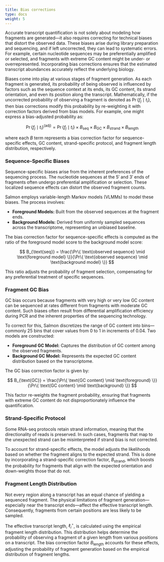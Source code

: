 ```yaml
---
title: Bias corrections
type: docs
weight: 5
---
```


Accurate transcript quantification is not solely about modeling how fragments are generated—it also requires correcting for technical biases that distort the observed data. These biases arise during library preparation and sequencing, and if left uncorrected, they can lead to systematic errors. For example, certain nucleotide sequences may be preferentially amplified or selected, and fragments with extreme GC content might be under- or overrepresented. Incorporating bias corrections ensures that the estimated transcript abundances accurately reflect the underlying biology.

Biases come into play at various stages of fragment generation. As each fragment is generated, its probability of being observed is influenced by factors such as the sequence context at its ends, its GC content, its strand orientation, and even its position along the transcript. Mathematically, if the uncorrected probability of observing a fragment is denoted as $\Pr\{ f_j \mid t_i \}$, then bias corrections modify this probability by re-weighting it with correction factors derived from bias models. For example, one might express a bias-adjusted probability as:

$$
\Pr\{ f_j \mid t_i \}^{\text{(adj)}} = \Pr\{ f_j \mid t_i \} \times B_{\text{seq}} \times B_{\text{GC}} \times B_{\text{strand}} \times B_{\text{length}}
$$

where each $B$ term represents a bias correction factor for sequence-specific effects, GC content, strand-specific protocol, and fragment length distribution, respectively.

### Sequence-Specific Biases

Sequence-specific biases arise from the inherent preferences of the sequencing process. The nucleotide sequences at the 5′ and 3′ ends of fragments often undergo preferential amplification or selection. These localized sequence effects can distort the observed fragment counts.

Salmon employs variable-length Markov models (VLMMs) to model these biases. The process involves:

- **Foreground Models:** Built from the observed sequences at the fragment ends.
- **Background Models:** Derived from uniformly sampled sequences across the transcriptome, representing an unbiased baseline.

The bias correction factor for sequence-specific effects is computed as the ratio of the foreground model score to the background model score:

$$
B_{\text{seq}} = \frac{\Pr\{ \text{observed sequence} \mid \text{foreground model} \}}{\Pr\{ \text{observed sequence} \mid \text{background model} \}}
$$

This ratio adjusts the probability of fragment selection, compensating for any preferential treatment of specific sequences.

### Fragment GC Bias

GC bias occurs because fragments with very high or very low GC content can be sequenced at rates different from fragments with moderate GC content. Such biases often result from differential amplification efficiency during PCR and the inherent properties of the sequencing technology.

To correct for this, Salmon discretizes the range of GC content into bins—commonly 25 bins that cover values from 0 to 1 in increments of 0.04. Two models are constructed:

- **Foreground GC Model:** Captures the distribution of GC content among the observed fragments.
- **Background GC Model:** Represents the expected GC content distribution based on the transcriptome.

The GC bias correction factor is given by:

$$
B_{\text{GC}} = \frac{\Pr\{ \text{GC content} \mid \text{foreground} \}}{\Pr\{ \text{GC content} \mid \text{background} \}}
$$

This factor re-weights the fragment probability, ensuring that fragments with extreme GC content do not disproportionately influence the quantification.

### Strand-Specific Protocol

Some RNA-seq protocols retain strand information, meaning that the directionality of reads is preserved. In such cases, fragments that map to the unexpected strand can be misinterpreted if strand bias is not corrected.

To account for strand-specific effects, the model adjusts the likelihoods based on whether the fragment aligns to the expected strand. This is done by incorporating a strand-specific correction factor, $B_{\text{strand}}$, which boosts the probability for fragments that align with the expected orientation and down-weights those that do not.

### Fragment Length Distribution

Not every region along a transcript has an equal chance of yielding a sequenced fragment. The physical limitations of fragment generation—especially near the transcript ends—affect the effective transcript length. Consequently, fragments from certain positions are less likely to be sampled.


The effective transcript length, $\ell^\circ_i$, is calculated using the empirical fragment length distribution. This distribution helps determine the probability of observing a fragment of a given length from various positions on a transcript. The bias correction factor $B_{\text{length}}$ accounts for these effects, adjusting the probability of fragment generation based on the empirical distribution of fragment lengths.
